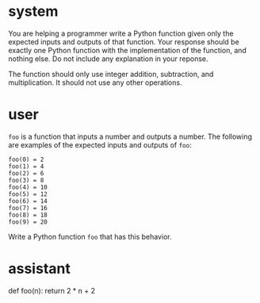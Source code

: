 # system

You are helping a programmer write a Python function given only the expected inputs and outputs of that function. Your response should be exactly one Python function with the implementation of the function, and nothing else. Do not include any explanation in your reponse.

The function should only use integer addition, subtraction, and multiplication. It should not use any other operations.

# user

`foo` is a function that inputs a number and outputs a number. The following are examples of the expected inputs and outputs of `foo`:

```
foo(0) = 2
foo(1) = 4
foo(2) = 6
foo(3) = 8
foo(4) = 10
foo(5) = 12
foo(6) = 14
foo(7) = 16
foo(8) = 18
foo(9) = 20

```

Write a Python function `foo` that has this behavior.

# assistant

def foo(n):
    return 2 * n + 2

